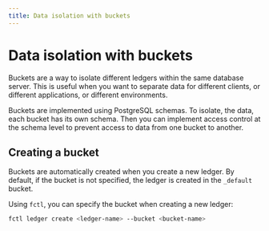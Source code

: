 ```yaml
---
title: Data isolation with buckets
---
```


# Data isolation with buckets

Buckets are a way to isolate different ledgers within the same database server. This is useful when you want to separate data for different clients, or different applications, or different environments.

Buckets are implemented using PostgreSQL schemas. To isolate, the data, each bucket has its own schema. Then you can implement access control at the schema level to prevent access to data from one bucket to another.

## Creating a bucket

Buckets are automatically created when you create a new ledger. By default, if the bucket is not specified, the ledger is created in the `_default` bucket.

Using `fctl`, you can specify the bucket when creating a new ledger:

```bash
fctl ledger create <ledger-name> --bucket <bucket-name>
```
